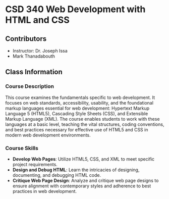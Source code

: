 # CSD 340 Web Development with HTML and CSS

## Contributors
- Instructor: Dr. Joseph Issa
- Mark Thanadabouth

## Class Information

### Course Description
This course examines the fundamentals specific to web development. It focuses on web standards, accessibility, usability, and the foundational markup languages essential for web development: Hypertext Markup Language 5 (HTML5), Cascading Style Sheets (CSS), and Extensible Markup Language (XML). The course enables students to work with these languages at a basic level, teaching the vital structures, coding conventions, and best practices necessary for effective use of HTML5 and CSS in modern web development environments.

### Course Skills
- **Develop Web Pages**: Utilize HTML5, CSS, and XML to meet specific project requirements.
- **Design and Debug HTML**: Learn the intricacies of designing, documenting, and debugging HTML code.
- **Critique Web Page Design**: Analyze and critique web page designs to ensure alignment with contemporary styles and adherence to best practices in web development.

